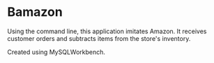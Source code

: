 # Bamazon

Using the command line, this application imitates Amazon. It receives customer orders and subtracts items from the store's inventory. 

Created using MySQLWorkbench.